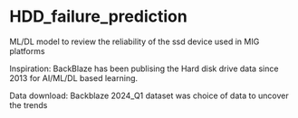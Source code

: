 # HDD_failure_prediction


ML/DL model to review the reliability of the ssd device used in MIG platforms

Inspiration:
BackBlaze has been publising the Hard disk drive data since 2013 for AI/ML/DL based learning.

Data download:
Backblaze 2024_Q1 dataset was choice of data to uncover the trends


